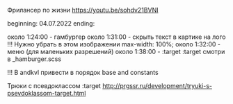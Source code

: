 Фрилансер по жизни https://youtu.be/sohdv21BVNI


beginning: 04.07.2022
ending:

 около 1:24:00 - гамбургер
 около 1:31:00 - скрыть текст в картике на лого
  !!! Нужно убрать в этом изображении max-width: 100%;
 около 1:32:00 - меню (для маленьких разрешений)
 около 1:38:00 - :target
    :target смотри в _hamburger.scss


!!! В andkvl привести в порядок base and constants

Трюки с псевдоклассом :target
  http://prgssr.ru/development/tryuki-s-psevdoklassom-target.html
